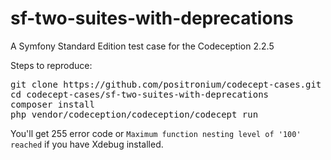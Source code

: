 # sf-two-suites-with-deprecations
A Symfony Standard Edition test case for the Codeception 2.2.5

Steps to reproduce:
<pre>
git clone https://github.com/positronium/codecept-cases.git
cd codecept-cases/sf-two-suites-with-deprecations
composer install
php vendor/codeception/codeception/codecept run
</pre>

You'll get 255 error code or `Maximum function nesting level of '100' reached` if you have Xdebug installed.


